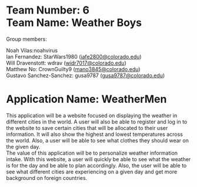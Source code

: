 # Team Number: 6 <br />Team Name: Weather Boys

Group members:

Noah Vilas:noahvirus <br />
Ian Fernandez: StarWars1980 (iafe2800@colorado.edu) <br />
Will Dravenstott: wdrav (widr7017@colorado.edu) <br />
Matthew No: CrownGuilty9 (mano3845@colorado.edu) <br />
Gustavo Sanchez-Sanchez: gusa9787 (gusa9787@colorado.edu) <br />

# Application Name: WeatherMen
This application will be a website focused on displaying the weather in different cities in the world. A user will also be able to register and log in to the website to save certain cities that will be allocated to their user information. It will also show the highest and lowest temperatures across the world. Also, a user will be able to see what clothes they should wear on the given day.
<br />
The value of this application will be to personalize weather information intake. With this website, a user will quickly be able to see what the weather is for the day and be able to plan accordingly. Also, the user will be able to see what different cities are experiencing on a given day and get more background on foreign countries.
<br />

